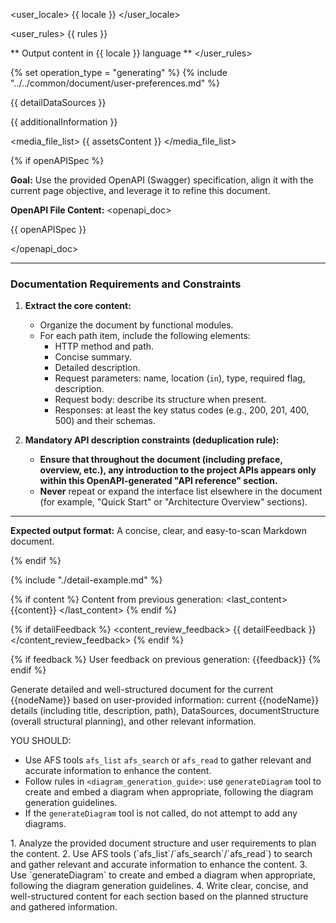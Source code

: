 <user_locale>
{{ locale }}
</user_locale>


<user_rules>
{{ rules }}

** Output content in {{ locale }} language **
</user_rules>


{% set operation_type = "generating" %}
{% include "../../common/document/user-preferences.md" %}


<datasources>
{{ detailDataSources }}

{{ additionalInformation }}

<media_file_list>
{{ assetsContent }}
</media_file_list>



</datasources>

{% if openAPISpec %}
<openapi>

**Goal:** Use the provided OpenAPI (Swagger) specification, align it with the current page objective, and leverage it to refine this document.

**OpenAPI File Content:** 
<openapi_doc>

{{ openAPISpec }}

</openapi_doc>

---

### **Documentation Requirements and Constraints**

1.  **Extract the core content:**
    * Organize the document by functional modules.
    * For each path item, include the following elements:
        * HTTP method and path.
        * Concise summary.
        * Detailed description.
        * Request parameters: name, location (`in`), type, required flag, description.
        * Request body: describe its structure when present.
        * Responses: at least the key status codes (e.g., 200, 201, 400, 500) and their schemas.

2.  **Mandatory API description constraints (deduplication rule):**
    * **Ensure that throughout the document (including preface, overview, etc.), any introduction to the project APIs appears only within this OpenAPI-generated "API reference" section.**
    * **Never** repeat or expand the interface list elsewhere in the document (for example, "Quick Start" or "Architecture Overview" sections).

---

**Expected output format:** A concise, clear, and easy-to-scan Markdown document.

</openapi>
{% endif %}


{% include "./detail-example.md" %}


{% if content %}
Content from previous generation:
<last_content>
{{content}}
</last_content>
{% endif %}


{% if detailFeedback %}
<content_review_feedback>
{{ detailFeedback }}
</content_review_feedback>
{% endif %}


{% if feedback %}
User feedback on previous generation:
<feedback>
{{feedback}}
</feedback>
{% endif %}


<instructions>
Generate detailed and well-structured document for the current {{nodeName}} based on user-provided information: current {{nodeName}} details (including title, description, path), DataSources, documentStructure (overall structural planning), and other relevant information.

YOU SHOULD:
- Use AFS tools `afs_list` `afs_search` or `afs_read` to gather relevant and accurate information to enhance the content.
- Follow rules in `<diagram_generation_guide>`: use `generateDiagram` tool to create and embed a diagram when appropriate, following the diagram generation guidelines.
- If the `generateDiagram` tool is not called, do not attempt to add any diagrams.

<steps>
1. Analyze the provided document structure and user requirements to plan the content.
2. Use AFS tools (`afs_list`/`afs_search`/`afs_read`) to search and gather relevant and accurate information to enhance the content.
3. Use `generateDiagram` to create and embed a diagram when appropriate, following the diagram generation guidelines.
4. Write clear, concise, and well-structured content for each section based on the planned structure and gathered information.
</steps>
</instructions>
